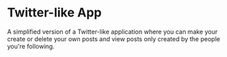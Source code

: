 Twitter-like App
====

A simplified version of a Twitter-like application where you can make your create or delete your own posts and view posts only created by the people you're following.
